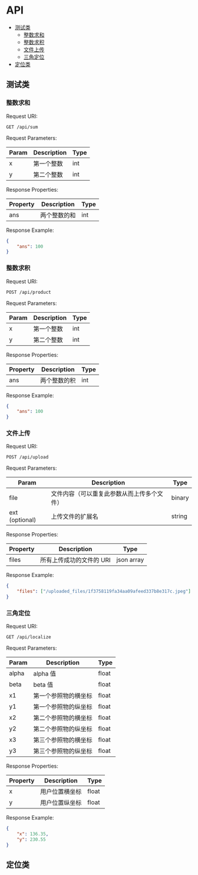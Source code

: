 # API

<!-- MarkdownTOC -->

- [测试类](#测试类)
    - [整数求和](#整数求和)
    - [整数求积](#整数求积)
    - [文件上传](#文件上传)
    - [三角定位](#三角定位)
- [定位类](#定位类)

<!-- /MarkdownTOC -->

<a name="测试类"></a>
## 测试类

<a name="整数求和"></a>
### 整数求和

Request URI:

```
GET /api/sum
```

Request Parameters:

| Param | Description | Type |
|-------|-------------|------|
|x|第一个整数|int|
|y|第二个整数|int|

Response Properties:

| Property | Description | Type |
|----------|-------------|------|
|ans|两个整数的和|int|

Response Example:

```json
{
    "ans": 100
}
```

<a name="整数求积"></a>
### 整数求积

Request URI:

```
POST /api/product
```

Request Parameters:

| Param | Description | Type |
|-------|-------------|------|
|x|第一个整数|int|
|y|第二个整数|int|

Response Properties:

| Property | Description | Type |
|----------|-------------|------|
|ans|两个整数的积|int|

Response Example:

```json
{
    "ans": 100
}
```

<a name="文件上传"></a>
### 文件上传

Request URI:

```
POST /api/upload
```

Request Parameters:

| Param | Description | Type |
|-------|-------------|------|
|file|文件内容（可以重复此参数从而上传多个文件）|binary|
|ext (optional)|上传文件的扩展名|string|

Response Properties:

| Property | Description | Type |
|----------|-------------|------|
|files|所有上传成功的文件的 URI|json array|

Response Example:

```json
{
    "files": ["/uploaded_files/1f3758119fa34aa09afeed337b8e317c.jpeg"]
}
```

<a name="三角定位"></a>
### 三角定位

Request URI:

```
GET /api/localize
```

Request Parameters:

| Param | Description | Type |
|-------|-------------|------|
|alpha|alpha 值|float|
|beta|beta 值|float|
|x1|第一个参照物的横坐标|float|
|y1|第一个参照物的纵坐标|float|
|x2|第二个参照物的横坐标|float|
|y2|第二个参照物的纵坐标|float|
|x3|第三个参照物的横坐标|float|
|y3|第三个参照物的纵坐标|float|

Response Properties:

| Property | Description | Type |
|----------|-------------|------|
|x|用户位置横坐标|float|
|y|用户位置纵坐标|float|

Response Example:

```json
{
    "x": 136.35,
    "y": 230.55
}
```

<a name="定位类"></a>
## 定位类

